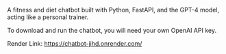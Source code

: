 A fitness and diet chatbot built with Python, FastAPI, and the GPT-4 model, acting like a personal trainer.

To download and run the chatbot, you will need your own OpenAI API key.

Render Link: https://chatbot-jihd.onrender.com/
